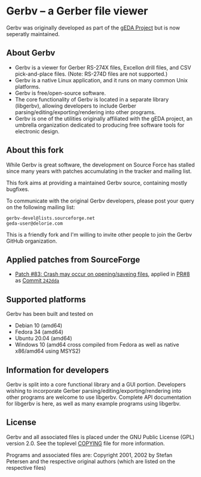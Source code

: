 # Gerbv – a Gerber file viewer

Gerbv was originally developed as part of the
[gEDA Project](https://www.geda-project.org/) but is now seperatly maintained.


## About Gerbv

* Gerbv is a viewer for Gerber RS-274X files, Excellon drill files, and CSV
  pick-and-place files.  (Note:  RS-274D files are not supported.)
* Gerbv is a native Linux application, and it runs on many common Unix
  platforms.
* Gerbv is free/open-source software.
* The core functionality of Gerbv is located in a separate library (libgerbv),
  allowing developers to include Gerber parsing/editing/exporting/rendering into
  other programs.
* Gerbv is one of the utilities originally affiliated with the gEDA project, an
  umbrella organization dedicated to producing free software tools for
  electronic design.


## About this fork

While Gerbv is great software, the development on Source Force has stalled since
many years with patches accumulating in the tracker and mailing list.

This fork aims at providing a maintained Gerbv source, containing mostly
bugfixes.

To communicate with the original Gerbv developers, please post your query on the
following mailing list:

    gerbv-devel@lists.sourceforge.net
    geda-user@delorie.com

This is a friendly fork and I'm willing to invite other people to join the Gerbv
GitHub organization.


## Applied patches from SourceForge

* [Patch #83: Crash may occur on opening/saveing files](https://sourceforge.net/p/gerbv/patches/83/),
  applied in [PR#8](https://github.com/gerbv/gerbv/pull/8) as
  [Commit `242dda`](https://github.com/gerbv/gerbv/commit/242dda66b81e88f17f4ef99840cfeff727753b19)


##  Supported platforms

Gerbv has been built and tested on

* Debian 10 (amd64)
* Fedora 34 (amd64)
* Ubuntu 20.04 (amd64)
* Windows 10 (amd64 cross compiled from Fedora as well as native x86/amd64 using MSYS2)


## Information for developers

Gerbv is split into a core functional library and a GUI portion. Developers
wishing to incorporate Gerber parsing/editing/exporting/rendering into other
programs are welcome to use libgerbv. Complete API documentation for libgerbv
is here, as well as many example programs using libgerbv.


## License

Gerbv and all associated files is placed under the GNU Public License (GPL)
version 2.0.  See the toplevel [COPYING](COPYING) file for more information.

Programs and associated files are:
Copyright 2001, 2002 by Stefan Petersen and the respective original authors
(which are listed on the respective files)

